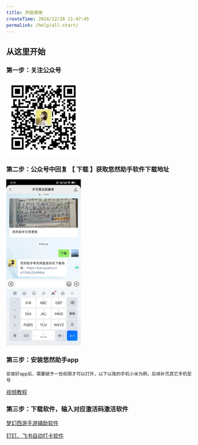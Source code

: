 ```yaml
---
title: 开始使用
createTime: 2024/12/28 11:47:45
permalink: /help/all-start/
---
```



## 从这里开始


### 第一步：关注公众号
<img src="../public/images/qrcode.jpg" width="200" height="200" />

### 第二步：公众号中回复 【 下载 】获取悠然助手软件下载地址
<img src="../public/images/xiaZai.jpg" width="200"  />
  
### 第三步：安装悠然助手app
    
    安装好app后，需要赋予一些权限才可以打开，以下以我的手机小米为例，后续补充其它手机型号 
  [视频教程](https://mp.weixin.qq.com/s/0J17Xd1mhK8psx_yobjKAQ)

### 第三步：下载软件，输入对应激活码激活软件
  
  [梦幻西游手游辅助软件](/help/start/)
  
  [钉钉、飞书自动打卡软件](/autoClock/start/)